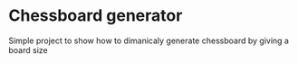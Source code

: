 # Chessboard generator

Simple project to show how to dimanicaly generate chessboard by giving a board size